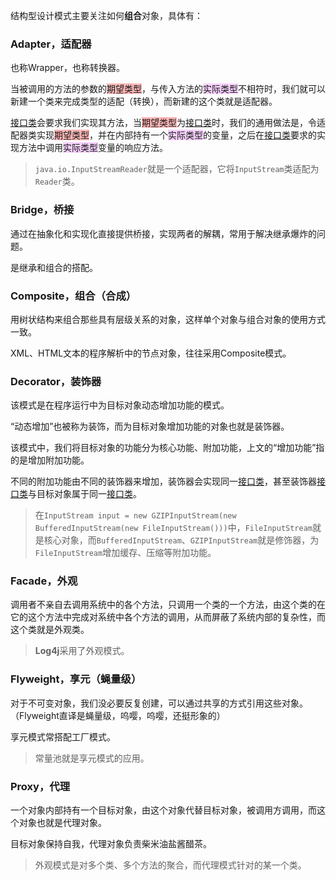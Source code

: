 结构型设计模式主要关注如何**组合**对象，具体有：

### Adapter，适配器

也称Wrapper，也称转换器。

当被调用的方法的参数的<span style=background:#ffb8b8>期望类型</span>，与传入方法的<span style=background:#f8d2ff>实际类型</span>不相符时，我们就可以新建一个类来完成类型的适配（转换），而新建的这个类就是适配器。

<u>接口类</u>会要求我们实现其方法，当<span style=background:#ffb8b8>期望类型</span>为<u>接口类</u>时，我们的通用做法是，令适配器类实现<span style=background:#ffb8b8>期望类型</span>，并在内部持有一个<span style=background:#f8d2ff>实际类型</span>的变量，之后在<u>接口类</u>要求的实现方法中调用<span style=background:#f8d2ff>实际类型</span>变量的响应方法。

> `java.io.InputStreamReader`就是一个适配器，它将`InputStream`类适配为`Reader`类。

### Bridge，桥接

通过在抽象化和实现化直接提供桥接，实现两者的解耦，常用于解决继承爆炸的问题。

是继承和组合的搭配。

### Composite，组合（合成）

用树状结构来组合那些具有层级关系的对象，这样单个对象与组合对象的使用方式一致。

XML、HTML文本的程序解析中的节点对象，往往采用Composite模式。

### Decorator，装饰器

该模式是在程序运行中为目标对象动态增加功能的模式。

“动态增加”也被称为装饰，而为目标对象增加功能的对象也就是装饰器。

该模式中，我们将目标对象的功能分为核心功能、附加功能，上文的“增加功能”指的是增加附加功能。

不同的附加功能由不同的装饰器来增加，装饰器会实现同一<u>接口类</u>，甚至装饰器<u>接口类</u>与目标对象属于同一<u>接口类</u>。

> 在`InputStream input = new GZIPInputStream(new BufferedInputStream(new FileInputStream()))`中，`FileInputStream`就是核心对象，而`BufferedInputStream`、`GZIPInputStream`就是修饰器，为`FileInputStream`增加缓存、压缩等附加功能。

### Facade，外观

调用者不亲自去调用系统中的各个方法，只调用一个类的一个方法，由这个类的在它的这个方法中完成对系统中各个方法的调用，从而屏蔽了系统内部的复杂性，而这个类就是外观类。

> **Log4j**采用了外观模式。

### Flyweight，享元（蝇量级）

对于不可变对象，我们没必要反复创建，可以通过共享的方式引用这些对象。（Flyweight直译是蝇量级，呜嘤，呜嘤，还挺形象的）

享元模式常搭配工厂模式。

> 常量池就是享元模式的应用。

### Proxy，代理

一个对象内部持有一个目标对象，由这个对象代替目标对象，被调用方调用，而这个对象也就是代理对象。

目标对象保持自我，代理对象负责柴米油盐酱醋茶。

> 外观模式是对多个类、多个方法的聚合，而代理模式针对的某一个类。

